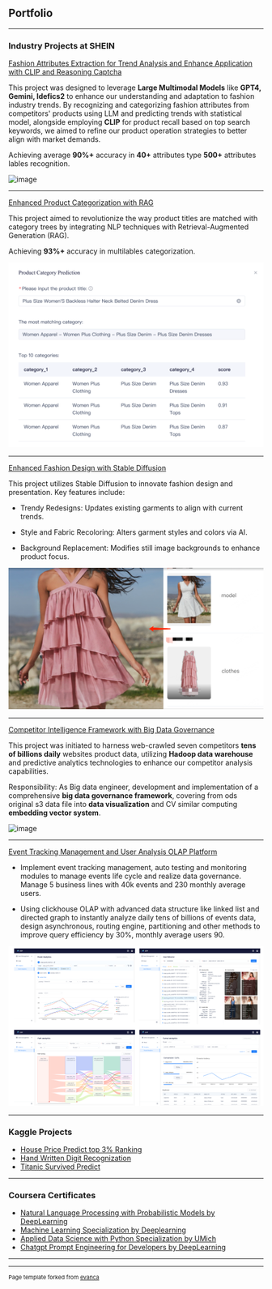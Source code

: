 ## Portfolio

---

### Industry Projects at SHEIN


[Fashion Attributes Extraction for Trend Analysis and Enhance Application with CLIP and Reasoning Captcha](attributes_recognition.md)

This project was designed to leverage **Large Multimodal Models** like **GPT4, Gemini, Idefics2** to enhance our understanding and adaptation to fashion industry trends. By recognizing and categorizing fashion attributes from competitors' products using LLM and predicting trends with statistical model, alongside employing **CLIP** for product recall based on top search keywords, we aimed to refine our product operation strategies to better align with market demands.

Achieving average **90%+** accuracy in **40+** attributes type **500+** attributes lables recognition.

![image](https://github.com/user-attachments/assets/644652f0-4bf9-4fae-99a0-582810358942)


---

[Enhanced Product Categorization with RAG](https://github.com/chloeeliu/LLMs-application/tree/main/Enhanced%20Product%20Categorization%3A%20Leveraging%20RAG%20and%20GPT%20for%20Precision%20and%20Efficiency)

This project aimed to revolutionize the way product titles are matched with category trees by integrating NLP techniques with Retrieval-Augmented Generation (RAG). 

Achieving **93%+** accuracy in multilables categorization.


<img src="images/rag/1.jpg?raw=true"/>

---


[Enhanced Fashion Design with Stable Diffusion](https://github.com/chloeeliu/LLMs-application/blob/main/Enhanced%20Fashion%20Design%20with%20Stable%20Diffusion/readme.md)

This project utilizes Stable Diffusion to innovate fashion design and presentation. Key features include:

- Trendy Redesigns: Updates existing garments to align with current trends.

- Style and Fabric Recoloring: Alters garment styles and colors via AI.

- Background Replacement: Modifies still image backgrounds to enhance product focus.

<img src="images/sd/1.png?raw=true"/>

---

[Competitor Intelligence Framework with Big Data Governance](dw.md)

This project was initiated to harness web-crawled seven competitors  **tens of billions daily** websites product data, utilizing **Hadoop data warehouse** and predictive analytics technologies to enhance our competitor analysis capabilities. 

Responsibility: As Big data engineer, development and implementation of a comprehensive **big data governance framework**, covering from ods original s3 data file into **data visualization** and CV similar computing **embedding vector system**.


![image](https://github.com/user-attachments/assets/4590992f-2a30-445c-85ad-3c3a843eecef)


---

[Event Tracking Management and User Analysis OLAP Platform](sample_page.md)

- Implement event tracking management, auto testing and monitoring modules to manage events life cycle and realize data governance. Manage 5 business lines with 40k events and 230 monthly average users.

- Using clickhouse OLAP with advanced data structure like linked list and directed graph to instantly analyze daily tens of billions of events data, design asynchronous, routing engine, partitioning and other methods to improve query efficiency by 30%, monthly average users 90.

<img src="images/event/user.png?raw=true"/>

---


### Kaggle Projects

- [House Price Predict top 3% Ranking](https://github.com/chloeeliu/DataSciencePortfolio/tree/main/Kaggle_house_price_predict)
- [Hand Written Digit Recognization](https://github.com/chloeeliu/DataSciencePortfolio/blob/main/Hand_Written_Digit_Recognization/digit%20recognizer.ipynb)
- [Titanic Survived Predict](https://github.com/chloeeliu/DataSciencePortfolio/blob/main/Titan_Survived_Predict/titanic%20survived%20predict.ipynb)


---

### Coursera Certificates

- [Natural Language Processing with Probabilistic Models by DeepLearning](https://coursera.org/share/77c537479f66df08cb4f98cc85c00482)
- [Machine Learning Specialization by Deeplearning](https://coursera.org/share/3416876f5d22628638b4b3e4d4740645)
- [Applied Data Science with Python Specialization by UMich](https://coursera.org/share/e1f257c5914c91b712dc7884923288df)
- [Chatgpt Prompt Engineering for Developers by DeepLearning](https://www.deeplearning.ai/short-courses/chatgpt-prompt-engineering-for-developers/)


---


---
<p style="font-size:11px">Page template forked from <a href="https://github.com/evanca/quick-portfolio">evanca</a></p>
<!-- Remove above link if you don't want to attibute -->
